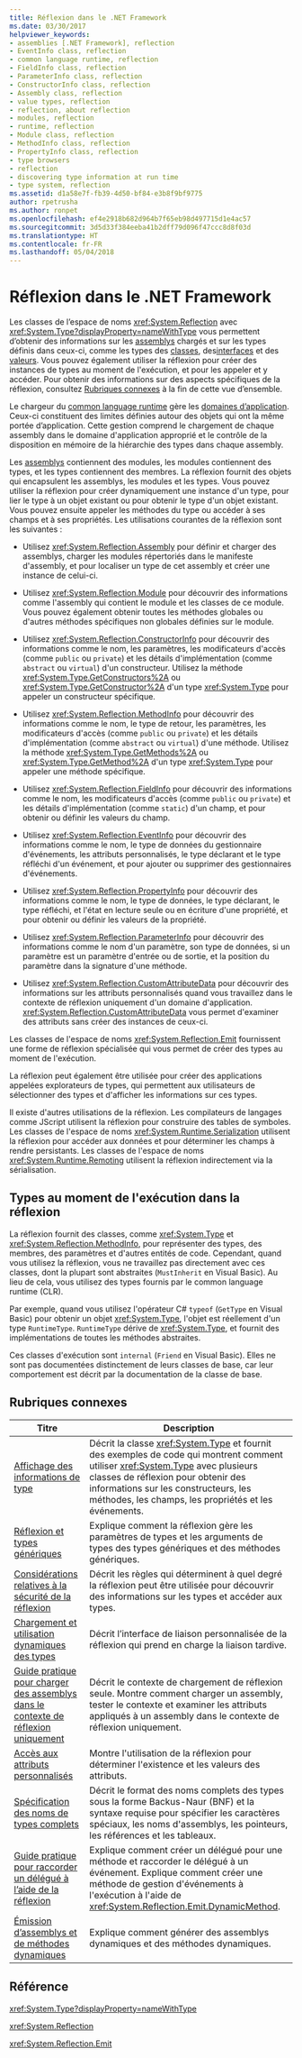 ```yaml
---
title: Réflexion dans le .NET Framework
ms.date: 03/30/2017
helpviewer_keywords:
- assemblies [.NET Framework], reflection
- EventInfo class, reflection
- common language runtime, reflection
- FieldInfo class, reflection
- ParameterInfo class, reflection
- ConstructorInfo class, reflection
- Assembly class, reflection
- value types, reflection
- reflection, about reflection
- modules, reflection
- runtime, reflection
- Module class, reflection
- MethodInfo class, reflection
- PropertyInfo class, reflection
- type browsers
- reflection
- discovering type information at run time
- type system, reflection
ms.assetid: d1a58e7f-fb39-4d50-bf84-e3b8f9bf9775
author: rpetrusha
ms.author: ronpet
ms.openlocfilehash: ef4e2918b682d964b7f65eb98d497715d1e4ac57
ms.sourcegitcommit: 3d5d33f384eeba41b2dff79d096f47ccc8d8f03d
ms.translationtype: HT
ms.contentlocale: fr-FR
ms.lasthandoff: 05/04/2018
---
```

# <a name="reflection-in-the-net-framework"></a>Réflexion dans le .NET Framework
Les classes de l’espace de noms <xref:System.Reflection> avec <xref:System.Type?displayProperty=nameWithType> vous permettent d’obtenir des informations sur les [assemblys](../../../docs/framework/app-domains/assemblies-in-the-common-language-runtime.md) chargés et sur les types définis dans ceux-ci, comme les types des [classes](http://msdn.microsoft.com/library/ad7d3561-271e-4546-82fc-e00b059f27a9), des[interfaces](http://msdn.microsoft.com/library/fd9d5975-5363-4bc9-b883-609f887895e5) et des [valeurs](http://msdn.microsoft.com/library/c9c567f8-8ab1-4d88-834d-00f7d92418de). Vous pouvez également utiliser la réflexion pour créer des instances de types au moment de l'exécution, et pour les appeler et y accéder. Pour obtenir des informations sur des aspects spécifiques de la réflexion, consultez [Rubriques connexes](#related_topics) à la fin de cette vue d’ensemble.  
  
 Le chargeur du [common language runtime](../../../docs/standard/clr.md) gère les [domaines d’application](../../../docs/framework/app-domains/application-domains.md). Ceux-ci constituent des limites définies autour des objets qui ont la même portée d’application. Cette gestion comprend le chargement de chaque assembly dans le domaine d'application approprié et le contrôle de la disposition en mémoire de la hiérarchie des types dans chaque assembly.  
  
 Les [assemblys](../../../docs/framework/app-domains/assemblies-in-the-common-language-runtime.md) contiennent des modules, les modules contiennent des types, et les types contiennent des membres. La réflexion fournit des objets qui encapsulent les assemblys, les modules et les types. Vous pouvez utiliser la réflexion pour créer dynamiquement une instance d'un type, pour lier le type à un objet existant ou pour obtenir le type d'un objet existant. Vous pouvez ensuite appeler les méthodes du type ou accéder à ses champs et à ses propriétés. Les utilisations courantes de la réflexion sont les suivantes :  
  
-   Utilisez <xref:System.Reflection.Assembly> pour définir et charger des assemblys, charger les modules répertoriés dans le manifeste d'assembly, et pour localiser un type de cet assembly et créer une instance de celui-ci.  
  
-   Utilisez <xref:System.Reflection.Module> pour découvrir des informations comme l'assembly qui contient le module et les classes de ce module. Vous pouvez également obtenir toutes les méthodes globales ou d'autres méthodes spécifiques non globales définies sur le module.  
  
-   Utilisez <xref:System.Reflection.ConstructorInfo> pour découvrir des informations comme le nom, les paramètres, les modificateurs d'accès (comme `public` ou `private`) et les détails d'implémentation (comme `abstract` ou `virtual`) d'un constructeur. Utilisez la méthode <xref:System.Type.GetConstructors%2A> ou <xref:System.Type.GetConstructor%2A> d'un type <xref:System.Type> pour appeler un constructeur spécifique.  
  
-   Utilisez <xref:System.Reflection.MethodInfo> pour découvrir des informations comme le nom, le type de retour, les paramètres, les modificateurs d'accès (comme `public` ou `private`) et les détails d'implémentation (comme `abstract` ou `virtual`) d'une méthode. Utilisez la méthode <xref:System.Type.GetMethods%2A> ou <xref:System.Type.GetMethod%2A> d'un type <xref:System.Type> pour appeler une méthode spécifique.  
  
-   Utilisez <xref:System.Reflection.FieldInfo> pour découvrir des informations comme le nom, les modificateurs d'accès (comme `public` ou `private`) et les détails d'implémentation (comme `static`) d'un champ, et pour obtenir ou définir les valeurs du champ.  
  
-   Utilisez <xref:System.Reflection.EventInfo> pour découvrir des informations comme le nom, le type de données du gestionnaire d'événements, les attributs personnalisés, le type déclarant et le type réfléchi d'un événement, et pour ajouter ou supprimer des gestionnaires d'événements.  
  
-   Utilisez <xref:System.Reflection.PropertyInfo> pour découvrir des informations comme le nom, le type de données, le type déclarant, le type réfléchi, et l'état en lecture seule ou en écriture d'une propriété, et pour obtenir ou définir les valeurs de la propriété.  
  
-   Utilisez <xref:System.Reflection.ParameterInfo> pour découvrir des informations comme le nom d'un paramètre, son type de données, si un paramètre est un paramètre d'entrée ou de sortie, et la position du paramètre dans la signature d'une méthode.  
  
-   Utilisez <xref:System.Reflection.CustomAttributeData> pour découvrir des informations sur les attributs personnalisés quand vous travaillez dans le contexte de réflexion uniquement d'un domaine d'application. <xref:System.Reflection.CustomAttributeData> vous permet d'examiner des attributs sans créer des instances de ceux-ci.  
  
 Les classes de l'espace de noms <xref:System.Reflection.Emit> fournissent une forme de réflexion spécialisée qui vous permet de créer des types au moment de l'exécution.  
  
 La réflexion peut également être utilisée pour créer des applications appelées explorateurs de types, qui permettent aux utilisateurs de sélectionner des types et d'afficher les informations sur ces types.  
  
 Il existe d'autres utilisations de la réflexion. Les compilateurs de langages comme JScript utilisent la réflexion pour construire des tables de symboles. Les classes de l'espace de noms <xref:System.Runtime.Serialization> utilisent la réflexion pour accéder aux données et pour déterminer les champs à rendre persistants. Les classes de l'espace de noms <xref:System.Runtime.Remoting> utilisent la réflexion indirectement via la sérialisation.  
  
## <a name="runtime-types-in-reflection"></a>Types au moment de l'exécution dans la réflexion  
 La réflexion fournit des classes, comme <xref:System.Type> et <xref:System.Reflection.MethodInfo>, pour représenter des types, des membres, des paramètres et d'autres entités de code. Cependant, quand vous utilisez la réflexion, vous ne travaillez pas directement avec ces classes, dont la plupart sont abstraites (`MustInherit` en Visual Basic). Au lieu de cela, vous utilisez des types fournis par le common language runtime (CLR).  
  
 Par exemple, quand vous utilisez l'opérateur C# `typeof` (`GetType` en Visual Basic) pour obtenir un objet <xref:System.Type>, l'objet est réellement d'un type `RuntimeType`. `RuntimeType` dérive de <xref:System.Type>, et fournit des implémentations de toutes les méthodes abstraites.  
  
 Ces classes d'exécution sont `internal` (`Friend` en Visual Basic). Elles ne sont pas documentées distinctement de leurs classes de base, car leur comportement est décrit par la documentation de la classe de base.  
  
<a name="related_topics"></a>   
## <a name="related-topics"></a>Rubriques connexes  
  
|Titre|Description|  
|-----------|-----------------|  
|[Affichage des informations de type](../../../docs/framework/reflection-and-codedom/viewing-type-information.md)|Décrit la classe <xref:System.Type> et fournit des exemples de code qui montrent comment utiliser <xref:System.Type> avec plusieurs classes de réflexion pour obtenir des informations sur les constructeurs, les méthodes, les champs, les propriétés et les événements.|  
|[Réflexion et types génériques](../../../docs/framework/reflection-and-codedom/reflection-and-generic-types.md)|Explique comment la réflexion gère les paramètres de types et les arguments de types des types génériques et des méthodes génériques.|  
|[Considérations relatives à la sécurité de la réflexion](../../../docs/framework/reflection-and-codedom/security-considerations-for-reflection.md)|Décrit les règles qui déterminent à quel degré la réflexion peut être utilisée pour découvrir des informations sur les types et accéder aux types.|  
|[Chargement et utilisation dynamiques des types](../../../docs/framework/reflection-and-codedom/dynamically-loading-and-using-types.md)|Décrit l’interface de liaison personnalisée de la réflexion qui prend en charge la liaison tardive.|  
|[Guide pratique pour charger des assemblys dans le contexte de réflexion uniquement](../../../docs/framework/reflection-and-codedom/how-to-load-assemblies-into-the-reflection-only-context.md)|Décrit le contexte de chargement de réflexion seule. Montre comment charger un assembly, tester le contexte et examiner les attributs appliqués à un assembly dans le contexte de réflexion uniquement.|  
|[Accès aux attributs personnalisés](../../../docs/framework/reflection-and-codedom/accessing-custom-attributes.md)|Montre l'utilisation de la réflexion pour déterminer l'existence et les valeurs des attributs.|  
|[Spécification des noms de types complets](../../../docs/framework/reflection-and-codedom/specifying-fully-qualified-type-names.md)|Décrit le format des noms complets des types sous la forme Backus-Naur (BNF) et la syntaxe requise pour spécifier les caractères spéciaux, les noms d'assemblys, les pointeurs, les références et les tableaux.|  
|[Guide pratique pour raccorder un délégué à l’aide de la réflexion](../../../docs/framework/reflection-and-codedom/how-to-hook-up-a-delegate-using-reflection.md)|Explique comment créer un délégué pour une méthode et raccorder le délégué à un événement. Explique comment créer une méthode de gestion d'événements à l'exécution à l'aide de <xref:System.Reflection.Emit.DynamicMethod>.|  
|[Émission d’assemblys et de méthodes dynamiques](../../../docs/framework/reflection-and-codedom/emitting-dynamic-methods-and-assemblies.md)|Explique comment générer des assemblys dynamiques et des méthodes dynamiques.|  
  
## <a name="reference"></a>Référence  
 <xref:System.Type?displayProperty=nameWithType>  
  
 <xref:System.Reflection>  
  
 <xref:System.Reflection.Emit>  
  
